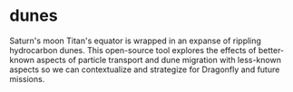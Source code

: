# dunes
Saturn's moon Titan's equator is wrapped in an expanse of rippling hydrocarbon dunes. This open-source tool explores the effects of better-known aspects of particle transport and dune migration with less-known aspects so we can contextualize and strategize for Dragonfly and future missions.
